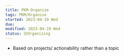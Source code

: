 ```yaml
---
title: PKM-Organize
tags: PKM/Organize
started: 2023-04-19 Wed
due:
modified: 2023-04-19 Wed
status: 🟡Organizing
---
```

- Based on projects/ actionability rather than a topic